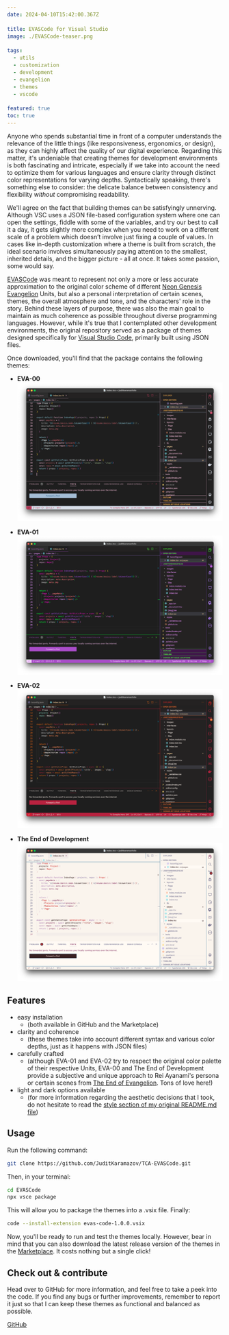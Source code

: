 ```yaml
---
date: 2024-04-10T15:42:00.367Z

title: EVASCode for Visual Studio
image: ./EVASCode-teaser.png

tags:
  - utils
  - customization
  - development
  - evangelion
  - themes
  - vscode

featured: true
toc: true
---
```


Anyone who spends substantial time in front of a computer understands the relevance of the little things (like responsiveness, ergonomics, or design), as they can highly affect the quality of our digital experience. Regarding this matter, it's undeniable that creating themes for development environments is both fascinating and intricate, especially if we take into account the need to optimize them for various languages and ensure clarity through distinct color representations for varying depths. Syntactically speaking, there's something else to consider: the delicate balance between consistency and flexibility _without_ compromising readability.

We'll agree on the fact that building themes can be satisfyingly unnerving. Although VSC uses a JSON file-based configuration system where one can open the settings, fiddle with some of the variables, and try our best to call it a day, it gets slightly more complex when you need to work on a different scale of a problem which doesn’t involve just fixing a couple of values. In cases like in-depth customization where a theme is built from scratch, the ideal scenario involves simultaneously paying attention to the smallest, inherited details, and the bigger picture - all at once. It takes some passion, some would say.

[EVASCode](https://github.com/JuditKaramazov/TCA-EVASCode) was meant to represent not only a more or less accurate approximation to the original color scheme of different [Neon Genesis Evangelion](https://en.wikipedia.org/wiki/Neon_Genesis_Evangelion) Units, but also a personal interpretation of certain scenes, themes, the overall atmosphere and tone, and the characters' role in the story. Behind these layers of purpose, there was also the main goal to maintain as much coherence as possible throughout diverse programming languages. However, while it's true that I contemplated other development environments, the original repository served as a package of themes designed specifically for [Visual Studio Code](https://code.visualstudio.com), primarily built using JSON files.

Once downloaded, you'll find that the package contains the following themes:

- **EVA-00**
  ![EVA-00 screenshot, from EVASCode](EVASCode-01.png)

- **EVA-01**
  ![EVA-01 screenshot, from EVASCode](EVASCode-02.png)

- **EVA-02**
  ![EVA-02 screenshot, from EVASCode](EVASCode-03.png)

- **The End of Development**
  ![The End of Development screenshot, from EVASCode](EVASCode-04.png)

## Features

- easy installation
  - (both available in GitHub and the Marketplace)
- clarity and coherence
  - (these themes take into account different syntax and various color depths, just as it happens with JSON files)
- carefully crafted
  - (although EVA-01 and EVA-02 try to respect the original color palette of their respective Units, EVA-00 and The End of Development provide a subjective and unique approach to Rei Ayanami's persona or certain scenes from [The End of Evangelion](https://en.wikipedia.org/wiki/The_End_of_Evangelion). Tons of love here!)
- light and dark options available
  - (for more information regarding the aesthetic decisions that I took, do not hesitate to read the [style section of my original README.md file](https://github.com/JuditKaramazov/TCA-EVASCode/blob/main/README.md#style))

## Usage

Run the following command:

```bash
git clone https://github.com/JuditKaramazov/TCA-EVASCode.git
```

Then, in your terminal:

```bash
cd EVASCode
npx vsce package
```

This will allow you to package the themes into a .vsix file. Finally:

```bash
code --install-extension evas-code-1.0.0.vsix
```

Now, you'll be ready to run and test the themes locally. However, bear in mind that you can also download the latest release version of the themes in the [Marketplace](https://marketplace.visualstudio.com/items?itemName=tecnomazov.evas-code). It costs nothing but a single click!

## Check out & contribute

Head over to GitHub for more information, and feel free to take a peek into the code. If you find any bugs or further improvements, remember to report it just so that I can keep these themes as functional and balanced as possible.

<p class="content-download">
    <a class="icon-github btn btn-primary" href="https://github.com/JuditKaramazov/TCA-EVASCode">GitHub</a>
</p>
